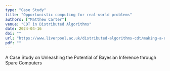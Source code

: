 ```yaml
---
type: "Case Study"
title: "Opportunistic computing for real-world problems"
authors: ["Matthew Carter"]
venue: "CDT in Distributed Algorithms"
date: 2024-04-16
doi: ""
url: "https://www.liverpool.ac.uk/distributed-algorithms-cdt/making-a-difference/matt-carter/"
pdf: ""
---
```


A Case Study on Unleashing the Potential of Bayesian Inference through Spare Computers